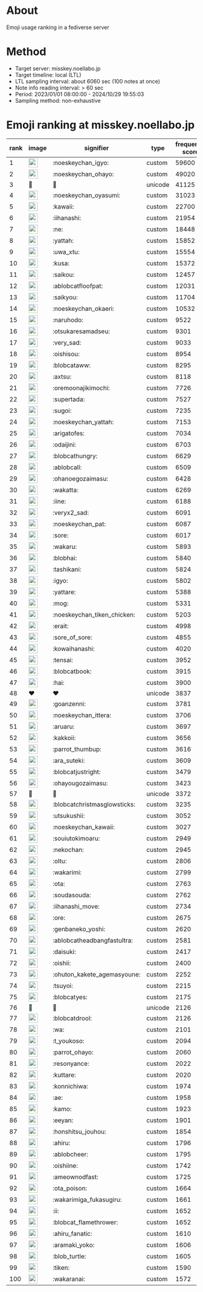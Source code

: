 # About
Emoji usage ranking in a fediverse server

# Method
- Target server: misskey.noellabo.jp
- Target timeline: local (LTL)
- LTL sampling interval: about 6060 sec (100 notes at once)
- Note info reading interval: > 60 sec
- Period: 2023/01/01 08:00:00 - 2024/10/29 19:55:03 
- Sampling method: non-exhaustive

# Emoji ranking at misskey.noellabo.jp

|rank|image|signifier|type|frequency score|
|----|----|----|----|----|
|1|<img height="24" src="https://misskey.noellabo.jp/emoji/noeskeychan_igyo.webp">|:noeskeychan_igyo:|custom|59600|
|2|<img height="24" src="https://misskey.noellabo.jp/emoji/noeskeychan_ohayo.webp">|:noeskeychan_ohayo:|custom|49020|
|3|🎉|🎉|unicode|41125|
|4|<img height="24" src="https://misskey.noellabo.jp/emoji/noeskeychan_oyasumi.webp">|:noeskeychan_oyasumi:|custom|31023|
|5|<img height="24" src="https://misskey.noellabo.jp/emoji/kawaii.webp">|:kawaii:|custom|22700|
|6|<img height="24" src="https://misskey.noellabo.jp/emoji/iihanashi.webp">|:iihanashi:|custom|21954|
|7|<img height="24" src="https://misskey.noellabo.jp/emoji/ne.webp">|:ne:|custom|18448|
|8|<img height="24" src="https://misskey.noellabo.jp/emoji/yattah.webp">|:yattah:|custom|15852|
|9|<img height="24" src="https://misskey.noellabo.jp/emoji/uwa_xtu.webp">|:uwa_xtu:|custom|15554|
|10|<img height="24" src="https://misskey.noellabo.jp/emoji/kusa.webp">|:kusa:|custom|15372|
|11|<img height="24" src="https://misskey.noellabo.jp/emoji/saikou.webp">|:saikou:|custom|12457|
|12|<img height="24" src="https://misskey.noellabo.jp/emoji/ablobcatfloofpat.webp">|:ablobcatfloofpat:|custom|12031|
|13|<img height="24" src="https://misskey.noellabo.jp/emoji/saikyou.webp">|:saikyou:|custom|11704|
|14|<img height="24" src="https://misskey.noellabo.jp/emoji/noeskeychan_okaeri.webp">|:noeskeychan_okaeri:|custom|10532|
|15|<img height="24" src="https://misskey.noellabo.jp/emoji/naruhodo.webp">|:naruhodo:|custom|9522|
|16|<img height="24" src="https://misskey.noellabo.jp/emoji/otsukaresamadseu.webp">|:otsukaresamadseu:|custom|9301|
|17|<img height="24" src="https://misskey.noellabo.jp/emoji/very_sad.webp">|:very_sad:|custom|9033|
|18|<img height="24" src="https://misskey.noellabo.jp/emoji/oishisou.webp">|:oishisou:|custom|8954|
|19|<img height="24" src="https://misskey.noellabo.jp/emoji/blobcataww.webp">|:blobcataww:|custom|8295|
|20|<img height="24" src="https://misskey.noellabo.jp/emoji/axtsu.webp">|:axtsu:|custom|8118|
|21|<img height="24" src="https://misskey.noellabo.jp/emoji/oremoonajikimochi.webp">|:oremoonajikimochi:|custom|7726|
|22|<img height="24" src="https://misskey.noellabo.jp/emoji/supertada.webp">|:supertada:|custom|7527|
|23|<img height="24" src="https://misskey.noellabo.jp/emoji/sugoi.webp">|:sugoi:|custom|7235|
|24|<img height="24" src="https://misskey.noellabo.jp/emoji/noeskeychan_yattah.webp">|:noeskeychan_yattah:|custom|7153|
|25|<img height="24" src="https://misskey.noellabo.jp/emoji/arigatofes.webp">|:arigatofes:|custom|7034|
|26|<img height="24" src="https://misskey.noellabo.jp/emoji/odaijini.webp">|:odaijini:|custom|6703|
|27|<img height="24" src="https://misskey.noellabo.jp/emoji/blobcathungry.webp">|:blobcathungry:|custom|6629|
|28|<img height="24" src="https://misskey.noellabo.jp/emoji/ablobcall.webp">|:ablobcall:|custom|6509|
|29|<img height="24" src="https://misskey.noellabo.jp/emoji/ohanoegozaimasu.webp">|:ohanoegozaimasu:|custom|6428|
|30|<img height="24" src="https://misskey.noellabo.jp/emoji/wakatta.webp">|:wakatta:|custom|6269|
|31|<img height="24" src="https://misskey.noellabo.jp/emoji/iine.webp">|:iine:|custom|6188|
|32|<img height="24" src="https://misskey.noellabo.jp/emoji/veryx2_sad.webp">|:veryx2_sad:|custom|6091|
|33|<img height="24" src="https://misskey.noellabo.jp/emoji/noeskeychan_pat.webp">|:noeskeychan_pat:|custom|6087|
|34|<img height="24" src="https://misskey.noellabo.jp/emoji/sore.webp">|:sore:|custom|6017|
|35|<img height="24" src="https://misskey.noellabo.jp/emoji/wakaru.webp">|:wakaru:|custom|5893|
|36|<img height="24" src="https://misskey.noellabo.jp/emoji/blobhai.webp">|:blobhai:|custom|5840|
|37|<img height="24" src="https://misskey.noellabo.jp/emoji/tashikani.webp">|:tashikani:|custom|5824|
|38|<img height="24" src="https://misskey.noellabo.jp/emoji/igyo.webp">|:igyo:|custom|5802|
|39|<img height="24" src="https://misskey.noellabo.jp/emoji/yattare.webp">|:yattare:|custom|5388|
|40|<img height="24" src="https://misskey.noellabo.jp/emoji/mog.webp">|:mog:|custom|5331|
|41|<img height="24" src="https://misskey.noellabo.jp/emoji/noeskeychan_tiken_chicken.webp">|:noeskeychan_tiken_chicken:|custom|5203|
|42|<img height="24" src="https://misskey.noellabo.jp/emoji/erait.webp">|:erait:|custom|4998|
|43|<img height="24" src="https://misskey.noellabo.jp/emoji/sore_of_sore.webp">|:sore_of_sore:|custom|4855|
|44|<img height="24" src="https://misskey.noellabo.jp/emoji/kowaihanashi.webp">|:kowaihanashi:|custom|4020|
|45|<img height="24" src="https://misskey.noellabo.jp/emoji/tensai.webp">|:tensai:|custom|3952|
|46|<img height="24" src="https://misskey.noellabo.jp/emoji/blobcatbook.webp">|:blobcatbook:|custom|3915|
|47|<img height="24" src="https://misskey.noellabo.jp/emoji/hai.webp">|:hai:|custom|3900|
|48|❤|❤|unicode|3837|
|49|<img height="24" src="https://misskey.noellabo.jp/emoji/goanzenni.webp">|:goanzenni:|custom|3781|
|50|<img height="24" src="https://misskey.noellabo.jp/emoji/noeskeychan_ittera.webp">|:noeskeychan_ittera:|custom|3706|
|51|<img height="24" src="https://misskey.noellabo.jp/emoji/aruaru.webp">|:aruaru:|custom|3697|
|52|<img height="24" src="https://misskey.noellabo.jp/emoji/kakkoii.webp">|:kakkoii:|custom|3656|
|53|<img height="24" src="https://misskey.noellabo.jp/emoji/parrot_thumbup.webp">|:parrot_thumbup:|custom|3616|
|54|<img height="24" src="https://misskey.noellabo.jp/emoji/ara_suteki.webp">|:ara_suteki:|custom|3609|
|55|<img height="24" src="https://misskey.noellabo.jp/emoji/blobcatjustright.webp">|:blobcatjustright:|custom|3479|
|56|<img height="24" src="https://misskey.noellabo.jp/emoji/ohayougozaimasu.webp">|:ohayougozaimasu:|custom|3423|
|57|🍗|🍗|unicode|3372|
|58|<img height="24" src="https://misskey.noellabo.jp/emoji/blobcatchristmasglowsticks.webp">|:blobcatchristmasglowsticks:|custom|3235|
|59|<img height="24" src="https://misskey.noellabo.jp/emoji/utsukushii.webp">|:utsukushii:|custom|3052|
|60|<img height="24" src="https://misskey.noellabo.jp/emoji/noeskeychan_kawaii.webp">|:noeskeychan_kawaii:|custom|3027|
|61|<img height="24" src="https://misskey.noellabo.jp/emoji/souiutokimoaru.webp">|:souiutokimoaru:|custom|2949|
|62|<img height="24" src="https://misskey.noellabo.jp/emoji/nekochan.webp">|:nekochan:|custom|2945|
|63|<img height="24" src="https://misskey.noellabo.jp/emoji/oltu.webp">|:oltu:|custom|2806|
|64|<img height="24" src="https://misskey.noellabo.jp/emoji/wakarimi.webp">|:wakarimi:|custom|2799|
|65|<img height="24" src="https://misskey.noellabo.jp/emoji/ota.webp">|:ota:|custom|2763|
|66|<img height="24" src="https://misskey.noellabo.jp/emoji/soudasouda.webp">|:soudasouda:|custom|2762|
|67|<img height="24" src="https://misskey.noellabo.jp/emoji/iihanashi_move.webp">|:iihanashi_move:|custom|2734|
|68|<img height="24" src="https://misskey.noellabo.jp/emoji/ore.webp">|:ore:|custom|2675|
|69|<img height="24" src="https://misskey.noellabo.jp/emoji/genbaneko_yoshi.webp">|:genbaneko_yoshi:|custom|2620|
|70|<img height="24" src="https://misskey.noellabo.jp/emoji/ablobcatheadbangfastultra.webp">|:ablobcatheadbangfastultra:|custom|2581|
|71|<img height="24" src="https://misskey.noellabo.jp/emoji/daisuki.webp">|:daisuki:|custom|2417|
|72|<img height="24" src="https://misskey.noellabo.jp/emoji/oishii.webp">|:oishii:|custom|2400|
|73|<img height="24" src="https://misskey.noellabo.jp/emoji/ohuton_kakete_agemasyoune.webp">|:ohuton_kakete_agemasyoune:|custom|2252|
|74|<img height="24" src="https://misskey.noellabo.jp/emoji/tsuyoi.webp">|:tsuyoi:|custom|2215|
|75|<img height="24" src="https://misskey.noellabo.jp/emoji/blobcatyes.webp">|:blobcatyes:|custom|2175|
|76|👀|👀|unicode|2126|
|77|<img height="24" src="https://misskey.noellabo.jp/emoji/blobcatdrool.webp">|:blobcatdrool:|custom|2126|
|78|<img height="24" src="https://misskey.noellabo.jp/emoji/wa.webp">|:wa:|custom|2101|
|79|<img height="24" src="https://misskey.noellabo.jp/emoji/t_youkoso.webp">|:t_youkoso:|custom|2094|
|80|<img height="24" src="https://misskey.noellabo.jp/emoji/parrot_ohayo.webp">|:parrot_ohayo:|custom|2060|
|81|<img height="24" src="https://misskey.noellabo.jp/emoji/resonyance.webp">|:resonyance:|custom|2022|
|82|<img height="24" src="https://misskey.noellabo.jp/emoji/kuttare.webp">|:kuttare:|custom|2020|
|83|<img height="24" src="https://misskey.noellabo.jp/emoji/konnichiwa.webp">|:konnichiwa:|custom|1974|
|84|<img height="24" src="https://misskey.noellabo.jp/emoji/ae.webp">|:ae:|custom|1958|
|85|<img height="24" src="https://misskey.noellabo.jp/emoji/kamo.webp">|:kamo:|custom|1923|
|86|<img height="24" src="https://misskey.noellabo.jp/emoji/eeyan.webp">|:eeyan:|custom|1901|
|87|<img height="24" src="https://misskey.noellabo.jp/emoji/honshitsu_jouhou.webp">|:honshitsu_jouhou:|custom|1854|
|88|<img height="24" src="https://misskey.noellabo.jp/emoji/ahiru.webp">|:ahiru:|custom|1796|
|89|<img height="24" src="https://misskey.noellabo.jp/emoji/ablobcheer.webp">|:ablobcheer:|custom|1795|
|90|<img height="24" src="https://misskey.noellabo.jp/emoji/oishiine.webp">|:oishiine:|custom|1742|
|91|<img height="24" src="https://misskey.noellabo.jp/emoji/ameownodfast.webp">|:ameownodfast:|custom|1725|
|92|<img height="24" src="https://misskey.noellabo.jp/emoji/ota_poison.webp">|:ota_poison:|custom|1664|
|93|<img height="24" src="https://misskey.noellabo.jp/emoji/wakarimiga_fukasugiru.webp">|:wakarimiga_fukasugiru:|custom|1661|
|94|<img height="24" src="https://misskey.noellabo.jp/emoji/ii.webp">|:ii:|custom|1652|
|95|<img height="24" src="https://misskey.noellabo.jp/emoji/blobcat_flamethrower.webp">|:blobcat_flamethrower:|custom|1652|
|96|<img height="24" src="https://misskey.noellabo.jp/emoji/ahiru_fanatic.webp">|:ahiru_fanatic:|custom|1610|
|97|<img height="24" src="https://misskey.noellabo.jp/emoji/aramaki_yoko.webp">|:aramaki_yoko:|custom|1606|
|98|<img height="24" src="https://misskey.noellabo.jp/emoji/blob_turtle.webp">|:blob_turtle:|custom|1605|
|99|<img height="24" src="https://misskey.noellabo.jp/emoji/tiken.webp">|:tiken:|custom|1590|
|100|<img height="24" src="https://misskey.noellabo.jp/emoji/wakaranai.webp">|:wakaranai:|custom|1572|
